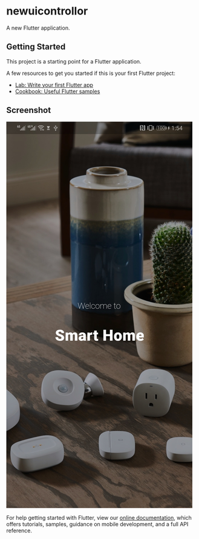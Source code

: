 # newuicontrollor

A new Flutter application.

## Getting Started

This project is a starting point for a Flutter application.

A few resources to get you started if this is your first Flutter project:

- [Lab: Write your first Flutter app](https://flutter.dev/docs/get-started/codelab)
- [Cookbook: Useful Flutter samples](https://flutter.dev/docs/cookbook)

## Screenshot
![GitHub Logo](https://github.com/tcs2019/SimulatedIoTDevices/blob/master/newuicontrollor/Screen/Screenshot_20190517_135414_com.iot.newuicontrollor.jpg)



For help getting started with Flutter, view our 
[online documentation](https://flutter.dev/docs), which offers tutorials, 
samples, guidance on mobile development, and a full API reference.
